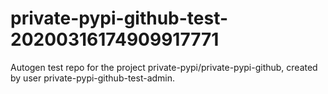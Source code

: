 # private-pypi-github-test-20200316174909917771
Autogen test repo for the project private-pypi/private-pypi-github, created by user private-pypi-github-test-admin.
